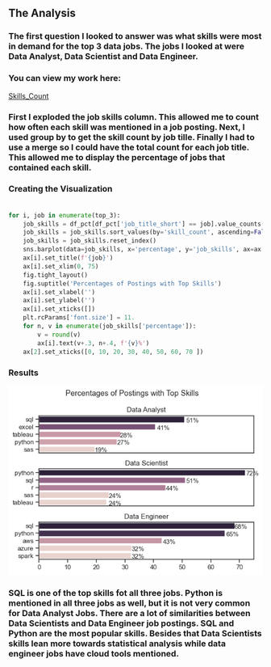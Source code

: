## The Analysis

### The first question I looked to answer was what skills were most in demand for the top 3 data jobs. The jobs I looked at were Data Analyst, Data Scientist and Data Engineer.

### You can view my work here: 
[Skills_Count](/Project/2_Skills_Count.ipynb)

### First I exploded the job skills column. This allowed me to count how often each skill was mentioned in a job posting. Next, I used group by to get the skill count by job tille. Finally I had to use a merge so I could have the total count for each job title. This allowed me to display the percentage of jobs that contained each skill.


### Creating the Visualization
```python

for i, job in enumerate(top_3):
    job_skills = df_pct[df_pct['job_title_short'] == job].value_counts().reset_index()
    job_skills = job_skills.sort_values(by='skill_count', ascending=False).head()
    job_skills = job_skills.reset_index()
    sns.barplot(data=job_skills, x='percentage', y='job_skills', ax=ax[i], hue= 'percentage', legend = False)
    ax[i].set_title(f'{job}')
    ax[i].set_xlim(0, 75)
    fig.tight_layout()
    fig.suptitle('Percentages of Postings with Top Skills')
    ax[i].set_xlabel('')
    ax[i].set_ylabel('')
    ax[i].set_xticks([])
    plt.rcParams['font.size'] = 11.
    for n, v in enumerate(job_skills['percentage']):
        v = round(v)
        ax[i].text(v+.3, n+.4, f'{v}%')
    ax[2].set_xticks([0, 10, 20, 30, 40, 50, 60, 70 ])
```

### Results

![Skills_Count_Visualization](/Top_Skills_Chart.png)

### SQL is one of the top skills fot all three jobs. Python is mentioned in all three jobs as well, but it is not very common for Data Analyst Jobs. There are a lot of similarities between Data Scientists and Data Engineer job postings. SQL and Python are the most popular skills. Besides that Data Scientists skills lean more towards statistical analysis while data engineer jobs have cloud tools mentioned. 


    




